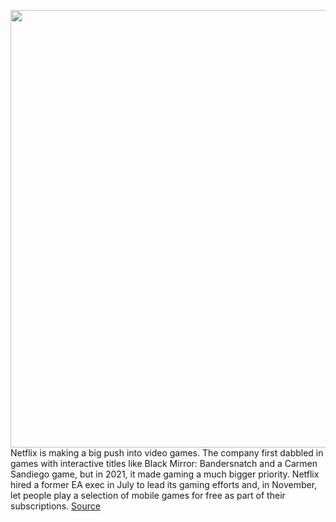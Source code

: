 <img src='https://cdn.vox-cdn.com/thumbor/aA4pcHJY5U6aK5b3PW7lMFxUhUI=/0x0:2040x1360/1200x800/filters:focal(857x517:1183x843)/cdn.vox-cdn.com/uploads/chorus_image/image/70118178/acastro_181101_1777_netflix_0002.0.jpg' width='700px' /><br/>
Netflix is making a big push into video games. The company first dabbled in games with interactive titles like Black Mirror: Bandersnatch and a Carmen Sandiego game, but in 2021, it made gaming a much bigger priority. Netflix hired a former EA exec in July to lead its gaming efforts and, in November, let people play a selection of mobile games for free as part of their subscriptions.
<a href='https://www.theverge.com/22772589/netflix-video-games-app-news-updates'> Source <a/>